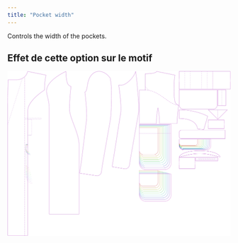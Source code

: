 ```yaml
---
title: "Pocket width"
---
```


Controls the width of the pockets.

## Effet de cette option sur le motif

![Cette image montre l'effet de cette option en superposant plusieurs variantes qui ont une valeur différente pour cette option](carlita_pocketwidth_sample.svg "Effet de cette option sur le modèle")
